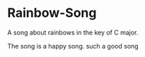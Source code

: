 # Rainbow-Song

A song about rainbows in the key of C major.

The song is a happy song.
such a good song
